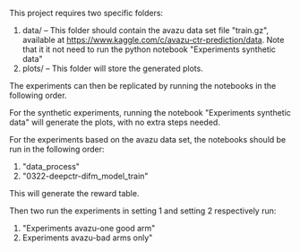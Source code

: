 This project requires two specific folders:

1. data/ – This folder should contain the avazu data set file "train.gz", available at https://www.kaggle.com/c/avazu-ctr-prediction/data. Note that it it not need to run the python notebook "Experiments synthetic data"
2. plots/ – This folder will store the generated plots.

The experiments can then be replicated by running the notebooks in the following order.

For the synthetic experiments, running the notebook "Experiments synthetic data" will generate the plots, with no extra steps needed.

For the experiments based on the avazu data set, the notebooks should be run in the following order:
1. "data_process"
2. "0322-deepctr-difm_model_train"

This will generate the reward table.

Then two run the experiments in setting 1 and setting 2 respectively run:
1. "Experiments avazu-one good arm"
2. Experiments avazu-bad arms only"
